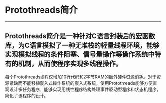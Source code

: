 
# Protothreads简介
---

 Protothreads简介是一种针对C语言封装后的宏函数库，为C语言模拟了一种无堆栈的轻量线程环境，能够实现模拟线程的条件阻塞、信号量操作等操作系统中特有的机制，从而使程序实现多线程操作。
---
每个Protothreads线程仅增加10行代码和2字节RAM的额外硬件资源消耗。对于资源紧缺而不能移植嵌入式操作系统的嵌入式系统，使用Protothreads能够方便直观设计多任务程序，能够实现用线性程序结构处理事件驱动型程序和状态机程序，简化了该程序的设计。
